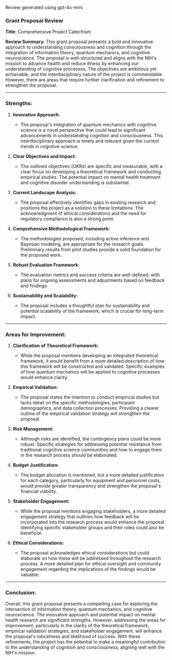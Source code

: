 Review generated using gpt-4o-mini

### Grant Proposal Review

**Title:** Comprehensive Project Catechism

**Review Summary:**
This grant proposal presents a bold and innovative approach to understanding consciousness and cognition through the integration of information theory, quantum mechanics, and cognitive neuroscience. The proposal is well-structured and aligns with the NIH's mission to advance health and reduce illness by enhancing our understanding of cognitive processes. The objectives are ambitious yet achievable, and the interdisciplinary nature of the project is commendable. However, there are areas that require further clarification and refinement to strengthen the proposal.

---

### Strengths:

1. **Innovative Approach:**
   - The proposal's integration of quantum mechanics with cognitive science is a novel perspective that could lead to significant advancements in understanding cognition and consciousness. This interdisciplinary approach is timely and relevant given the current trends in cognitive science.

2. **Clear Objectives and Impact:**
   - The outlined objectives (OKRs) are specific and measurable, with a clear focus on developing a theoretical framework and conducting empirical studies. The potential impact on mental health treatment and cognitive disorder understanding is substantial.

3. **Current Landscape Analysis:**
   - The proposal effectively identifies gaps in existing research and positions the project as a solution to these limitations. The acknowledgment of ethical considerations and the need for regulatory compliance is also a strong point.

4. **Comprehensive Methodological Framework:**
   - The methodologies proposed, including active inference and Bayesian modeling, are appropriate for the research goals. Preliminary results from pilot studies provide a solid foundation for the proposed work.

5. **Robust Evaluation Framework:**
   - The evaluation metrics and success criteria are well-defined, with plans for ongoing assessments and adjustments based on feedback and findings.

6. **Sustainability and Scalability:**
   - The proposal includes a thoughtful plan for sustainability and potential scalability of the framework, which is crucial for long-term impact.

---

### Areas for Improvement:

1. **Clarification of Theoretical Framework:**
   - While the proposal mentions developing an integrated theoretical framework, it would benefit from a more detailed description of how this framework will be constructed and validated. Specific examples of how quantum mechanics will be applied to cognitive processes would enhance clarity.

2. **Empirical Validation:**
   - The proposal states the intention to conduct empirical studies but lacks detail on the specific methodologies, participant demographics, and data collection processes. Providing a clearer outline of the empirical validation strategy will strengthen the proposal.

3. **Risk Management:**
   - Although risks are identified, the contingency plans could be more robust. Specific strategies for addressing potential resistance from traditional cognitive science communities and how to engage them in the research process should be elaborated.

4. **Budget Justification:**
   - The budget allocation is mentioned, but a more detailed justification for each category, particularly for equipment and personnel costs, would provide greater transparency and strengthen the proposal's financial viability.

5. **Stakeholder Engagement:**
   - While the proposal mentions engaging stakeholders, a more detailed engagement strategy that outlines how feedback will be incorporated into the research process would enhance the proposal. Identifying specific stakeholder groups and their roles could also be beneficial.

6. **Ethical Considerations:**
   - The proposal acknowledges ethical considerations but could elaborate on how these will be addressed throughout the research process. A more detailed plan for ethical oversight and community engagement regarding the implications of the findings would be valuable.

---

### Conclusion:

Overall, this grant proposal presents a compelling case for exploring the intersection of information theory, quantum mechanics, and cognitive neuroscience. The innovative approach and potential impact on mental health research are significant strengths. However, addressing the areas for improvement, particularly in the clarity of the theoretical framework, empirical validation strategies, and stakeholder engagement, will enhance the proposal's robustness and likelihood of success. With these refinements, the project has the potential to make a meaningful contribution to the understanding of cognition and consciousness, aligning well with the NIH's mission.